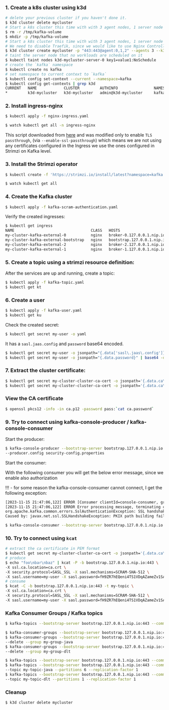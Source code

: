 ### 1. Create a k8s cluster using k3d

```bash
# delete your previous cluster if you haven't done it.
$ k3d cluster delete mycluster
# Start a k8s cluster this time with with 3 agent nodes, 1 server node (control-plane), 
$ rm -r /tmp/kafka-volume
$ mkdir -p /tmp/kafka-volume 
# Start a k8s cluster this time with with 3 agent nodes, 1 server node (control-plane), 
# We need to disable Traefik, since we would like to use Nginx Controller which is tested with Strimzi
$ k3d cluster create mycluster -p "443:443@agent:0,1,2" --agents 3 --k3s-arg "--disable=traefik@server:0" -v /tmp/kafka-volume:/var/lib/rancher/k3s/storage@all
# taint the server node that no workloads are scheduled on it
$ kubectl taint nodes k3d-mycluster-server-0 key1=value1:NoSchedule
# create the `kafka` namespace
$ kubectl create ns kafka
# set namespace to current context to `kafka`
$ kubectl config set-context --current --namespace=kafka
$ kubectl config get-contexts | grep k3d
CURRENT   NAME            CLUSTER         AUTHINFO                NAMESPACE
*         k3d-mycluster   k3d-mycluster   admin@k3d-mycluster     kafka 
```

### 2. Install ingress-nginx

```bash
$ kubectl apply -f nginx-ingress.yaml
```

```bash
$ watch kubectl get all -n ingress-nginx
```

This script downloaded from [here](https://kubernetes.github.io/ingress-nginx/deploy/#quick-start) and was modified
only to enable `TLS passthrough`, (via `--enable-ssl-passthrough`) which means we are not using any certificates
configured in the Ingress we use the ones configured in Strimzi on Kafka level.

### 3. Install the Strimzi operator

```bash
$ kubectl create -f 'https://strimzi.io/install/latest?namespace=kafka'
```

```bash
$ watch kubectl get all  
```

### 4. Create the Kafka cluster

```bash
$ kubectl apply -f kafka-scram-authentication.yaml 
```

Verify the created ingresses:

```bash
$ kubectl get ingress
NAME                                  CLASS   HOSTS                        ADDRESS   PORTS     AGE
my-cluster-kafka-external-0           nginx   broker-0.127.0.0.1.nip.io              80, 443   1s
my-cluster-kafka-external-bootstrap   nginx   bootstrap.127.0.0.1.nip.io             80, 443   1s
my-cluster-kafka-external-2           nginx   broker-2.127.0.0.1.nip.io              80, 443   1s
my-cluster-kafka-external-1           nginx   broker-1.127.0.0.1.nip.io              80, 443   1s
```

### 5. Create a topic using a strimzi resource definition:

After the services are up and running, create a topic:

```bash
$ kubectl apply -f kafka-topic.yaml
$ kubectl get kt
```

### 6. Create a user

```bash
$ kubectl apply -f kafka-user.yaml
$ kubectl get ku
```

Check the created secret:

```bash
$ kubectl get secret my-user -o yaml
```

It has a `sasl.jaas.config` and `password` base64 encoded.

```bash
$ kubectl get secret my-user -o jsonpath="{.data['sasl\.jaas\.config']}" | base64 -d
$ kubectl get secret my-user -o jsonpath="{.data.password}" | base64 -d > sasl.password
```

### 7. Extract the cluster certificate:

```bash
$ kubectl get secret my-cluster-cluster-ca-cert -o jsonpath='{.data.ca\.p12}' | base64 -d > ca.p12
$ kubectl get secret my-cluster-cluster-ca-cert -o jsonpath='{.data.ca\.password}' | base64 -d > ca.password
```

### View the CA certificate

```bash
$ openssl pkcs12 -info -in ca.p12 -password pass:`cat ca.password`
```

### 9. Try to connect using kafka-console-producer / kafka-console-consumer

Start the producer:

```bash
$ kafka-console-producer --bootstrap-server bootstrap.127.0.0.1.nip.io:443 --topic my-topic \
--producer.config security-config.properties

```

Start the consumer:

With the following consumer you will get the below error message, since we enable also authorization

!!! - for some reason the kafka-console-consumer cannot connect, I get the following exception:

```bash
[2023-11-15 21:47:06,122] ERROR [Consumer clientId=console-consumer, groupId=my-group] Connection to node 0 (broker-0.127.0.0.1.nip.io/127.0.0.1:443) failed authentication due to: SSL handshake failed (org.apache.kafka.clients.NetworkClient)
[2023-11-15 21:47:06,122] ERROR Error processing message, terminating consumer process:  (kafka.tools.ConsoleConsumer$)
org.apache.kafka.common.errors.SslAuthenticationException: SSL handshake failed
Caused by: javax.net.ssl.SSLHandshakeException: PKIX path building failed: sun.security.provider.certpath.SunCertPathBuilderException: unable to find valid certification path to requested target
```

```bash
$ kafka-console-consumer --bootstrap-server bootstrap.127.0.0.1.nip.io:443 --topic my-topic --consumer.config security-config.properties 
```

### 10. Try to connect using `kcat`

```bash
# extract the ca certificate in PEM format
$ kubectl get secret my-cluster-cluster-ca-cert -o jsonpath='{.data.ca\.crt}' | base64 -d > ca.crt
# produce
$ echo "foo\nbar\nbaz" | kcat -P -b bootstrap.127.0.0.1.nip.io:443 \
-X ssl.ca.location=ca.crt \
-X security.protocol=SASL_SSL -X sasl.mechanisms=SCRAM-SHA-512 \
-X sasl.username=my-user -X sasl.password=fH9ZR7hEQeni4TS1VDqAZameZv1SAzdH -P -t my-topic
# consume 
$ kcat -C -b bootstrap.127.0.0.1.nip.io:443 -t my-topic \
-X ssl.ca.location=ca.crt \
-X security.protocol=SASL_SSL -X sasl.mechanisms=SCRAM-SHA-512 \
-X sasl.username=my-user -X sasl.password=fH9ZR7hEQeni4TS1VDqAZameZv1SAzdH
```

### Kafka Consumer Groups / Kafka topics

```bash
$ kafka-topics --bootstrap-server bootstrap.127.0.0.1.nip.io:443 --command-config security-config.properties --list
```

```bash
$ kafka-consumer-groups --bootstrap-server bootstrap.127.0.0.1.nip.io:443 --command-config security-config.properties --list
$ kafka-consumer-groups --bootstrap-server bootstrap.127.0.0.1.nip.io:443 --command-config security-config.properties \
--delete --group my-group-java
$ kafka-consumer-groups --bootstrap-server bootstrap.127.0.0.1.nip.io:443 --command-config security-config.properties \
--delete --group my-group-dlt
```

```bash
$ kafka-topics --bootstrap-server bootstrap.127.0.0.1.nip.io:443 --command-config security-config.properties --list
$ kafka-topics --bootstrap-server bootstrap.127.0.0.1.nip.io:443 --command-config security-config.properties --create \
--topic my-topic-java --partitions 6 --replication-factor 1
$ kafka-topics --bootstrap-server bootstrap.127.0.0.1.nip.io:443 --command-config security-config.properties --create \
--topic my-topic-dlt --partitions 1 --replication-factor 1
```

### Cleanup

```bash
$ k3d cluster delete mycluster
```
